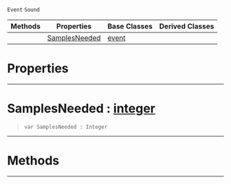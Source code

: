  `Event` `Sound`



|Methods|Properties|Base Classes|Derived Classes|
|---|---|---|---|
| |[ SamplesNeeded](https://github.com/ArendDanielek/ZeroDocsTest/blob/master/code_reference/class_reference/customaudionodeevent.markdown#samplesneeded-zero-engin)|[event](https://github.com/ArendDanielek/ZeroDocsTest/blob/master/code_reference/class_reference/event.markdown)| |


 #  Properties


---  
 #  SamplesNeeded : [integer](https://github.com/ArendDanielek/ZeroDocsTest/blob/master/code_reference/zilch_base_types/integer.markdown)

> 
> ``` lang=cpp, name=Zilch
> var SamplesNeeded : Integer


---  
 #  Methods


---  
 
  
  
  
  
  
  
  

 
